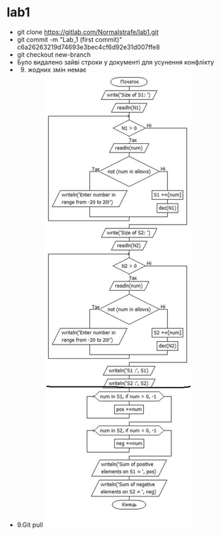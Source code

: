# lab1


- git clone https://gitlab.com/Normalstrafe/lab1.git
- git commit -m "Lab_1 (first commit)" c6a26263219d74693e3bec4cf6d92e31d007ffe8
- git checkout new-branch
- Було видалено зайві строки у документі для усунення конфлікту
- 9. жодних змін немає
- 9.Git pull
![alt-text](image.jpg)
